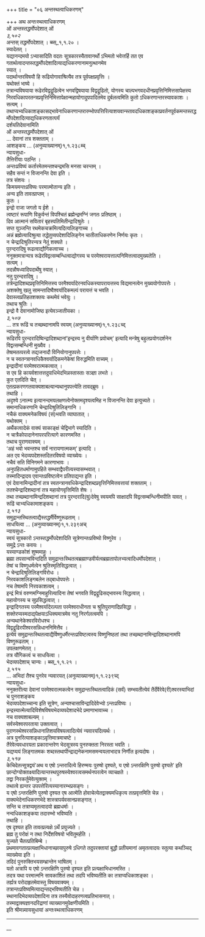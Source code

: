 +++
title = "०६ अन्तस्थत्वाधिकरणम्"

+++
अथ अन्तःस्थत्वाधिकरणम्   
ओं अन्तस्तद्धर्मोपदेशात् ओं   
*३,५०२*  
अन्तस् तद्धर्मोपदेशात् । ब्ब्स्_१,१.२० ।  
स्यादेतत् ।  
यद्यानन्दमयो ऽभ्यासादिति वदतः सूत्रकारस्यैतावानर्थो ऽभिमतो भवेत्तर्हि तत एव गतार्थत्वादन्तस्तद्धर्मोपदेशादित्याद्यधिकरणानामनुत्थानमेव   
स्यात् ।  
पदार्थान्तरविषयौ हि रूढियोगावाश्रित्यैव तत्र पूर्वपक्षप्रवृत्तिः ।  
यथोक्तं भाष्ये ।  
तत्रान्यविषयाया रूढेरविद्वद्रूढित्वेन भगवद्विषयाया विद्वद्रूढितो, योगस्य चाल्पभगवदधीनप्रवृत्तिनिमित्तसापेक्षस्य   
निरवधिकापरतन्त्रप्रवृत्तिनिमित्तापेक्षान्महायोगादुपपादितमेव दुर्बलत्वमिति कुतो ऽधिकरणान्तरस्यावकाशः ।  
सत्यम् ।  
तथाप्यभ्यधिकाशङ्कासद्भावेनाधिकरणान्तरारम्भोपपत्तिरित्याशयवान्स्तावदधिकाशङ्काप्रवर्तनपूर्वकमन्तस्तद्धर्मोपदेशादित्याद्यधिकरणतात्पर्यं  
दर्शयतिदेवानामिति   
ओं अन्तस्तद्धर्मोपदेशात् ओं   
... देवानां तत्र शक्तताम् ।  
आशङ्कय ...  (अनुव्याख्यानम्)१,१.२३८ब्च्   
न्यायसुधा-  
तैत्तिरीयाः पठन्ति ।  
अन्तःप्रविष्यं कर्तारमेतमन्तश्चन्द्रमसि मनसा चरन्तम् ।  
सहैव सन्तं न विजानन्ति देवा इति ।  
तत्र संशयः ।  
किमयमन्तःप्रविष्यः परमात्मोतान्य इति ।  
अन्य इति तावत्प्राप्तम् ।  
कुतः ।  
इन्द्रो राजा जगतो य ईशे ।  
त्वष्टारं रूपाणि विकुर्वन्तं विपश्चितं ब्रह्मेन्द्रमग्निं जगतः प्रतिष्ठाम् ।  
दिव आत्मानं सवितारं बृहस्पतिमितीन्द्रादिश्रुतेः ।  
सप्त युञ्जन्ति रथमेकचक्रमित्यदित्यलिङ्गाच्च ।  
अन्नं ब्रह्मेत्यादिश्रुत्या तद्धेतुव्यपदेशादिलिङ्गेन चातीताधिकरणेन निर्णयः कृतः ।  
न चेन्द्रादिश्रुतिरन्यत्र नेतुं शक्यते ।  
पुरन्दरादिषु रूढत्वाद्यौगिकत्वाच्च ।  
ननूक्तमत्रान्यत्र रूढेरविद्वत्सम्बन्धित्वाद्योगस्य च परमेश्वरायत्ताल्पनिमित्तत्वादमुख्यतेति ।  
सत्यम् ।  
तदन्नौषध्यादिपदार्थेषु स्यात् ।  
नतु पुरन्दरादिषु ।  
तत्रेन्द्रादिशब्दप्रवृत्तिनिमित्तस्य परमैश्वर्यादेरनवधिकस्यापरायत्तस्य विद्यमानत्वेन मुख्ययोगोपपत्तेः ।  
अशक्तेषु खलु सामन्तादिष्वैश्वर्यादिकमल्पं परायत्तं च भवति ।  
देवास्त्वप्रतिहतशक्तयः कथमेवं भवेयुः ।  
तथाच श्रुतिः ।  
इन्द्रो वै देवानामोजिष्ठ इत्येवञ्जातीयका ।  
*३,५०७*  
... तत्र रूढिं च तच्छब्दानामपि स्वयम्  (अनुव्याख्यानम्)१,१.२३८च्द्   
न्यायसुधा-  
रूढिरपि पुरन्दरादिष्विन्द्रादिशब्दानां’इन्द्रस्य नु वीर्याणि प्रवोचम्’ इत्यादि मन्त्रेषु बहुलप्रयोगदर्शनेन विद्वत्सम्बन्धिनी मुख्यैव ।  
तेषामतत्परत्वे तद्यजनादौ विनियोगानुपपत्तेः ।  
न च स्वतन्त्रानवधिकैश्वर्यादिकमनेकेषां विरुद्धमिति वाच्यम् ।  
इन्द्रादीनां परमेश्वरात्मकत्वात् ।  
स एव हि कायर्वशात्तत्तदुपाधिभेदभिन्नस्तास्ताः सञ्ज्ञा लभते ।  
कुत एतदिति चेत् ।  
एतत्प्रकरणगतवाक्यशाबल्यान्यथानुपपत्त्येति तावद्ब्रूमः ।  
तथाहि ।  
अदृश्ये ऽनात्म्य इत्यानन्दमयलक्षणत्वेनोक्तमदृश्यत्वमिह न विजानन्ति देवा इत्युच्यते ।  
समानाधिकरणानि चेन्द्रादिश्रुतिलिङ्गानि ।  
नचैकं वाक्यमनेकविषयं (सं)भवति व्याघातात् ।  
यथोक्तम् ।  
अर्थैकत्वादेकं वाक्यं साकाङ्क्षं चेद्विभागे स्यादिति ।  
न चात्रैकोपादानेनापरपरित्यागे कारणमस्ति ।  
तथाच पुराणवाक्यम् ।  
‘अहं भवो भवन्तश्च सर्वं नारायणात्मकम्’ इत्यादि ।  
अत एव भेदव्यपदेशस्तदितरविषयो व्याख्येयः ।  
नचैवं सति विनिगमने कारणाभावः ।  
अनुपहितधर्माणामुपहिते सम्भवाद्वैपरीत्यस्यासम्भवात् ।  
तस्मादिन्द्रादय एवान्तःप्रविष्टत्वेन प्रतिपाद्यन्त इति ।  
एवं देवानामिन्द्रादीनां तत्र स्वतन्त्रानवधिकेन्द्रादिशब्दप्रवृत्तिनिमित्तवत्तायां शक्तताम् ।  
ततश्चेन्द्रादिशब्दानां तत्र महायोगवृत्तिमिति शेषः ।  
तथा तच्छब्दानामिन्द्रदिशब्दानां तत्र पुरन्दरादि(षु)देवेषु स्वयमपि साक्षादपि विद्वत्सम्बन्धिनीमपीति यावत् ।  
रूढिं चाभ्यधिकामाशङ्कय ।  
*३,५१३*  
समुद्रान्तस्थितत्वाद्यैस्तद्धर्मैर्विष्णुरूढताम् ।  
साधयित्वा ...  (अनुव्याख्यानम्)१,१.२३९अच्   
न्यायसुधा-  
स्वयं सूत्रकारो ऽन्तस्तद्धर्मोपदेशादिति सूत्रेणान्तःप्रविष्यो विष्णुरेव ।  
समुद्रे ऽन्तः कवयः ।  
यस्याण्डकोशं शुष्ममाहुः ।  
ब्रह्मा तपसान्वविन्ददिति समुद्रान्तःस्थितत्वब्रह्माण्डवीर्यत्वब्रह्मतापोलभ्यत्वादिधर्मोपदेशात् ।  
तेषां च विष्णुधर्मत्वेन श्रुतिस्मृतिसिद्धत्वात् ।  
न चेन्द्रादिश्रुतिलिङ्गविरोधः ।  
निरवकाशलिङ्गबलेन तद्बाधोपपत्तेः ।  
नच तेषामपि निरवकाशत्वम् ।  
इन्द्रं मित्रं वरुणमग्निमाहुरित्यादिना तेषां भगवति विद्वद्रूढिसद्भावस्य सिद्धत्वात् ।  
महायोगस्य च सुप्रसिद्धत्वात् ।  
इन्द्रादिगतस्य परमैश्वर्यादेरल्पता परमेश्वराधीनता च श्रुतिपुराणादिप्रसिद्धा ।  
शक्तेरप्यस्मदाद्यपेक्षयाऽधिक्यमात्रमेव नतु निरर्गलत्वमपि ।  
अन्यथानेकेश्वरविरोधश्च ।  
विद्वद्रूढिरपीश्वरसन्निधाननिमित्तैव ।  
इत्येवं समुद्रान्तःस्थितत्वाद्यैर्विष्णुधर्मैरन्तःप्रविष्टत्वस्य विष्णुनिष्ठतां तथा तच्छब्दानामिन्द्रादिशब्दानामपि विष्णुरूढताम् ।  
उपलक्षणमेतत् ।  
तत्र यौगिकत्वं च साधयित्वा ।  
भेदव्यपदेशाच् चान्यः । ब्ब्स्_१,१.२१ ।  
*३,५१५*  
... अभिदां तैश्च पुनरेव न्यवारयत्  (अनुव्याख्यानम्)१,१.२३९च्द्   
न्यायसुधा-  
ननूक्तरीत्या देवानां परमेश्वरात्मकत्वेन समुद्रान्तःस्थितत्वादिकं (सर्वं) सम्भवतीत्येवं तैर्देवैरेवे(री)श्वरस्याभिदां च पुनराशङ्कय   
भेदव्यपदेशाच्चान्य इति सूत्रेण, अन्यश्चासाविन्द्रादिदेवेभ्यो ऽन्तःप्रविष्यः ।  
इन्द्रस्यात्मेत्यादिविशेषविषयभेदव्यपदेशादभेदे प्रमाणाभावाच्च ।  
नच वाक्यशाबल्यम् ।  
सर्वस्येश्वरपरताया उक्तत्वात् ।  
पुराणस्थेश्वरसन्निधानातिशयविषयत्वादित्येवं न्यवारयदित्यर्थः ।  
अत्र पुनरित्याशङ्काऽवृत्तिमात्रमाचष्टे ।  
तैरेवेत्यवधारयता प्रकारान्तरेण भेदसूत्रस्य पुनरुक्तता निरस्ता भवति ।  
यद्यप्ययं लिङ्गातमकः शब्दस्तथापीन्द्राद्यनेकनामसमन्वयलाभादत्र निर्णीत इत्यदोषः ।  
*३,५१७*  
केचिदेतत्सूत्रद्वयं’अथ य एषो ऽन्तरादित्ये हिरण्मयः पुरुषो दृश्यते, य एषो ऽन्तरक्षिणि पुरुषो दृश्यते’ इति   
छान्दोग्योक्ताक्ष्यादित्यान्तस्थपुरुषस्येश्वरत्वसमर्थनपरत्वेन व्याचक्षते ।  
तद्वा निरकर्तुमेवेत्युक्तम् ।  
तथात्वे ह्यन्तर उपपत्तेरित्यस्यानारम्भप्रसङ्गः ।  
य एषो ऽन्तरक्षिणि पुरुषो दृश्यत एष आत्मेति होवाचेत्येतद्वाक्यमधिकृत्य तत्प्रवृत्तमिति चेन्न ।  
वाक्यभेदेनाधिकरणभेदे शास्त्रापर्यवसानप्रसङ्गात् ।  
सन्ति च तत्राप्यमृतत्वादयो ब्रह्मधर्माः ।  
नन्वधिकाशङ्कया तदारम्भो भविष्यति ।  
तथाहि ।  
एष दृश्यत इति तावत्प्रत्यक्षे ऽर्थे प्रयुज्यते ।  
ब्रह्म तु परोक्षं न तथा निर्देशविषयो भवितुमर्हति ।  
युज्यते चैतत्प्रतिबिम्बे ।  
प्रथमावगतात्प्रत्यक्षाभिधानाच्छायापुरुषे ऽधिगते तदुपरक्तायां बुद्धौ प्रतीयमानां अमृतत्वादयः स्तुत्या कथञ्चिद् व्याख्येया इति ।  
तदिदं पुनरुक्तिभयसम्भ्रान्तेन भाषितम् ।  
यतो अत्रापि य एषो ऽन्तरक्षिणि पुरुषो दृश्यत इति प्रत्यक्षाभिधानमस्ति ।  
तदत्र यथा परमात्मनि सावकाशितं तथा तदपि भविष्यतीति का तत्राप्यधिकाशङ्का ।  
तर्ह्यत्र परोदाहृतमेवास्तु विषयवाक्यम् ।  
तत्रान्तःप्रविष्यमित्याद्यन्तद्भविष्यतीति चेन्न ।  
स्थानादिभेदव्यपदेशादिना तत्र तस्यैवोदाहरणत्वप्रतिभासनात् ।  
तस्माद्वाक्यज्ञानदरिद्राणां व्याख्यानमुपेक्षणीयमिति ।  
इति श्रीमन्न्यायसुधायां अन्तःस्थत्वाधिकरणम्   
_________________________________________________________________________  
__  